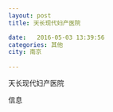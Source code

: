 ```yaml
--- 
layout: post 
title: 天长现代妇产医院

date:   2016-05-03 13:39:56 
categories: 其他  
city: 南京
  
--- 
```

   
天长现代妇产医院

信息


